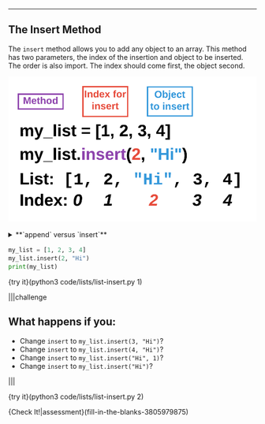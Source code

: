 ----------

## The Insert Method

The `insert` method allows you to add any object to an array. This method has two parameters, the index of the insertion and object to be inserted. The order is also import. The index should come first, the object second.

![List Insert](.guides/images/list-insert.png)

<details><summary>**`append` versus `insert`**</summary>The `append` method will always add the object to the **end** of the list. The `insert` method gives you the ability to use **any index** you want.</details>

```python
my_list = [1, 2, 3, 4]
my_list.insert(2, "Hi")
print(my_list)
```

{try it}(python3 code/lists/list-insert.py 1)

|||challenge
## What happens if you:
* Change `insert` to `my_list.insert(3, "Hi")`?
* Change `insert` to `my_list.insert(4, "Hi")`?
* Change `insert` to `my_list.insert("Hi", 1)`?
* Change `insert` to `my_list.insert("Hi")`?

|||

{try it}(python3 code/lists/list-insert.py 2)

{Check It!|assessment}(fill-in-the-blanks-3805979875)

